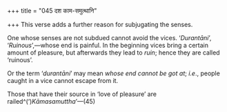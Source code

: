 +++
title = "045 दश काम-समुत्थानि"

+++
This verse adds a further reason for subjugating the senses.

One whose senses are not subdued cannot avoid the vices. ‘*Durantāni*’,
‘*Ruinous*’,—whose end is painful. In the beginning vices bring a
certain amount of pleasure, but afterwards they lead to *ruin*; hence
they are called ‘ruinous’.

Or the term ‘*durantāni*’ may mean *whose end cannot be got at*; *i.e*.,
people caught in a vice cannot escape from it.

Those that have their source in ‘love of pleasure’ are
railed^(‘)*Kāmasamuttha*’—(45)


